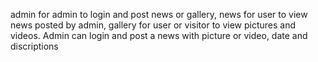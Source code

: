 admin for admin to login and post news or gallery, news for user to view news posted by admin, gallery for user or visitor to view pictures and videos. Admin can login and post a news with picture or video, date and discriptions